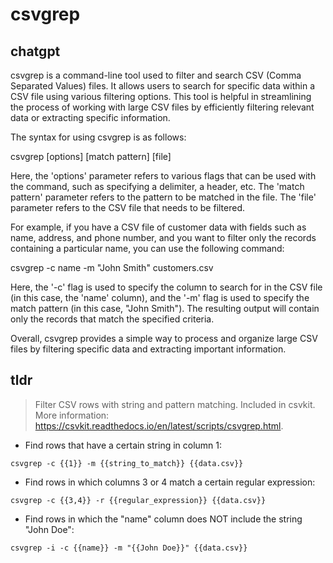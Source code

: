 # csvgrep 
## chatgpt 
csvgrep is a command-line tool used to filter and search CSV (Comma Separated Values) files. It allows users to search for specific data within a CSV file using various filtering options. This tool is helpful in streamlining the process of working with large CSV files by efficiently filtering relevant data or extracting specific information.

The syntax for using csvgrep is as follows:

csvgrep [options] [match pattern] [file]

Here, the 'options' parameter refers to various flags that can be used with the command, such as specifying a delimiter, a header, etc. The 'match pattern' parameter refers to the pattern to be matched in the file. The 'file' parameter refers to the CSV file that needs to be filtered.

For example, if you have a CSV file of customer data with fields such as name, address, and phone number, and you want to filter only the records containing a particular name, you can use the following command:

csvgrep -c name -m "John Smith" customers.csv

Here, the '-c' flag is used to specify the column to search for in the CSV file (in this case, the 'name' column), and the '-m' flag is used to specify the match pattern (in this case, "John Smith"). The resulting output will contain only the records that match the specified criteria.

Overall, csvgrep provides a simple way to process and organize large CSV files by filtering specific data and extracting important information. 

## tldr 
 
> Filter CSV rows with string and pattern matching.
> Included in csvkit.
> More information: <https://csvkit.readthedocs.io/en/latest/scripts/csvgrep.html>.

- Find rows that have a certain string in column 1:

`csvgrep -c {{1}} -m {{string_to_match}} {{data.csv}}`

- Find rows in which columns 3 or 4 match a certain regular expression:

`csvgrep -c {{3,4}} -r {{regular_expression}} {{data.csv}}`

- Find rows in which the "name" column does NOT include the string "John Doe":

`csvgrep -i -c {{name}} -m "{{John Doe}}" {{data.csv}}`
